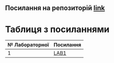 ## Посилання на репозиторій [link](https://github.com/BogdanIsLaugh/Dev_lab.git)
# Таблиця з посиланнями
|№ Лабораторної|Посилання|
|---|---|
|1|[LAB1](https://github.com/BogdanIsLaugh/Dev_lab/tree/main/Lab1)|
